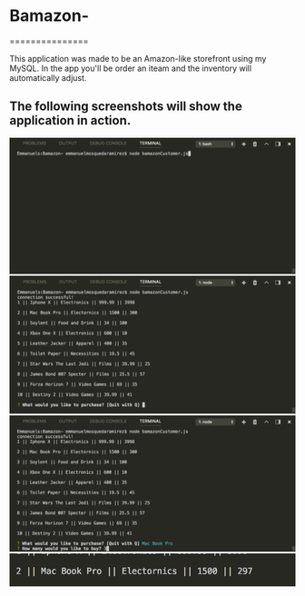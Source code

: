 # Bamazon-
===============

 This application was made to be an Amazon-like storefront using my MySQL. In the app you'll be order an iteam and the inventory will automatically adjust.

 ## The following screenshots will show the application in action. 

 ![Image step 1](./images/img%201%20bamazon.png)
 ![Image step 2](./images/%20img%202%20bamazon.png)
 ![Image step 3](./images/img%203%20bamazon.png)
 ![Image step 4](./images/img%204%20bamazon.png)